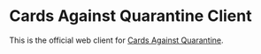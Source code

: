 # Cards Against Quarantine Client

This is the official web client for [Cards Against Quarantine](https://github.com/raphydaphy/caq-server). 